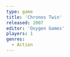 ```yaml
---
type: game
title: 'Chronos Twin'
released: 2007
editor: 'Oxygen Games'
players: 1
genres:
  - Action
---
```

